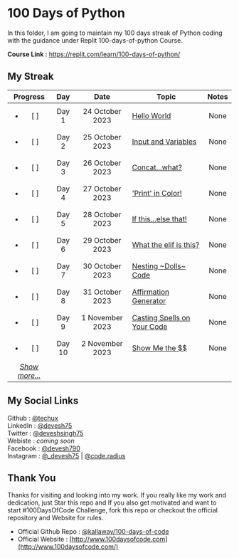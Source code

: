 # 100 Days of Python

In this folder, I am going to maintain my 100 days streak of Python coding with the guidance under Replit 100-days-of-python Course. <br>

**Course Link :** https://replit.com/learn/100-days-of-python/

## My Streak
|Progress|Day| Date|Topic| Notes |
|:-:|:-:|:-:|-|:-:|
|<ul><li>[ ] </li></ul> | Day 1 | 24 October 2023 | [Hello World]() | None|
| <ul><li>[ ] </li></ul> | Day 2 | 25 October 2023 | [Input and Variables]() | None|
| <ul><li>[ ] </li></ul> | Day 3 | 26 October 2023 | [Concat...what?]() | None|
| <ul><li>[ ] </li></ul> | Day 4 | 27 October 2023 | ['Print' in Color!]() | None|
| <ul><li>[ ] </li></ul> | Day 5 | 28 October 2023 | [If this...else that!]() | None|
| <ul><li>[ ] </li></ul> | Day 6 | 29 October 2023 | [What the elif is this?]() | None|
| <ul><li>[ ] </li></ul> | Day 7 | 30 October 2023 | [Nesting ~Dolls~ Code]() | None|
| <ul><li>[ ] </li></ul> | Day 8 | 31 October 2023 | [Affirmation Generator]() | None|
| <ul><li>[ ] </li></ul> | Day 9 | 1 November 2023 | [Casting Spells on Your Code]() | None|
| <ul><li>[ ] </li></ul> | Day 10 | 2 November 2023 | [Show Me the $$]() | None|
|*[Show more...]()*|


## My Social Links
Github : [@techux](https://github.com/TechUX) <br>
LinkedIn : [@devesh75](https://www.linkedin.com/in/devesh75/) <br>
Twitter : [@deveshsingh75](https://twitter.com/deveshsingh75) <br>
Webiste : _coming soon_ <br>
Facebook : [@devesh790](https://fb.me/devesh790) <br>
Instagram : [@_devesh75](https://instagram.com/_devesh75) | [@code.radius](https://instagram.com/code.radius)


## Thank You
Thanks for visiting and looking into my work. If you really like my work and dedication, just Star this repo and If you also get motivated and want to start #100DaysOfCode Challenge, fork this repo or checkout the official repository and Website for rules.

- Official Github Repo : [@kallaway/100-days-of-code](https://github.com/kallaway/100-days-of-code)
- Official Website : [http://www.100daysofcode.com](http://www.100daysofcode.com/)